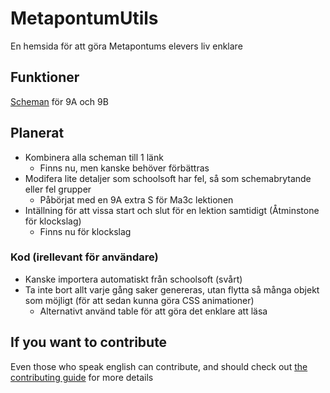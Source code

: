 # MetapontumUtils

 En hemsida för att göra Metapontums elevers liv enklare

## Funktioner

 [Scheman](schedule) för 9A och 9B

## Planerat

- Kombinera alla scheman till 1 länk
  - Finns nu, men kanske behöver förbättras
- Modifera lite detaljer som schoolsoft har fel, så som schemabrytande eller fel grupper
  - Påbörjat med en 9A extra S för Ma3c lektionen
- Intällning för att vissa start och slut för en lektion samtidigt (Åtminstone för klockslag)
  - Finns nu för klockslag

### Kod (irellevant för användare)

- Kanske importera automatiskt från schoolsoft (svårt)
- Ta inte bort allt varje gång saker genereras, utan flytta så många objekt som möjligt (för att sedan kunna göra CSS animationer)
  - Alternativt använd table för att göra det enklare att läsa

## If you want to contribute

Even those who speak english can contribute, and should check out [the contributing guide](CONTRIBUTING.md) for more details
